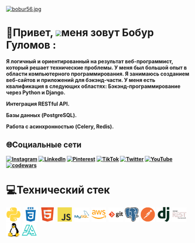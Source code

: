 [![bobur56.jpg](https://i.postimg.cc/wjmVqHZX/bobur56.jpg)](https://postimg.cc/5Xfvpcxy)
# 💫Привет,<b> ![](https://user-images.githubusercontent.com/18350557/176309783-0785949b-9127-417c-8b55-ab5a4333674e.gif)<b>меня зовут Бобур Гуломов :

 Я логичный и ориентированный на результат веб-программист, который решает технические проблемы.
У меня был большой опыт в области компьютерного программирования.
Я занимаюсь созданием веб-сайтов и приложений для бэкэнд-части. У меня есть квалификация в следующих областях:
Бэкэнд-программирование через Python и Django.

Интеграция RESTful API.

Базы данных (PostgreSQL).

Работа с асинхронностью (Celery, Redis).
<b>
## 🌐Социальные сети
[![Instagram](https://img.shields.io/badge/Instagram-%23E4405F.svg?logo=Instagram&logoColor=white)](https://instagram.com/shaxb28) [![LinkedIn](https://img.shields.io/badge/LinkedIn-%230077B5.svg?logo=linkedin&logoColor=white)](https://linkedin.com/in/bobur2828) [![Pinterest](https://img.shields.io/badge/Pinterest-%23E60023.svg?logo=Pinterest&logoColor=white)](https://pinterest.com/bobur2828) [![TikTok](https://img.shields.io/badge/TikTok-%23000000.svg?logo=TikTok&logoColor=white)](https://tiktok.com/@bobur2828) [![Twitter](https://img.shields.io/badge/Twitter-%231DA1F2.svg?logo=Twitter&logoColor=white)](https://twitter.com/bobur2828) [![YouTube](https://img.shields.io/badge/YouTube-%23FF0000.svg?logo=YouTube&logoColor=white)](https://youtube.com/c/bobur2828)  [![codewars](https://www.codewars.com/users/Bobur2828/badges/large)](https://www.codewars.com/users/Bobur2828)  

# 💻Технический стек
<div>
  <img src="https://github.com/devicons/devicon/blob/master/icons/python/python-plain.svg" title="Python" alt="Java" width="40" height="40"/>&nbsp;
  <img src="https://github.com/devicons/devicon/blob/master/icons/css3/css3-plain-wordmark.svg"  title="CSS3" alt="CSS" width="40" height="40"/>&nbsp;
  <img src="https://github.com/devicons/devicon/blob/master/icons/html5/html5-original.svg" title="HTML5" alt="HTML" width="40" height="40"/>&nbsp;
  <img src="https://github.com/devicons/devicon/blob/master/icons/javascript/javascript-original.svg" title="JavaScript" alt="JavaScript" width="40" height="40"/>&nbsp;
  <img src="https://github.com/devicons/devicon/blob/master/icons/mysql/mysql-original-wordmark.svg" title="MySQL"  alt="MySQL" width="40" height="40"/>&nbsp;
  <img src="https://github.com/devicons/devicon/blob/master/icons/amazonwebservices/amazonwebservices-plain-wordmark.svg" title="AWS" alt="AWS" width="40" height="40"/>&nbsp;
  <img src="https://github.com/devicons/devicon/blob/master/icons/git/git-original-wordmark.svg" title="Git" **alt="Git" width="40" height="40"/>
  <img src="https://github.com/devicons/devicon/blob/master/icons/postgresql/postgresql-original.svg" title="Git" **alt="PostgreSQL" width="40" height="40"/>
  <img src="https://github.com/devicons/devicon/blob/master/icons/postman/postman-plain.svg" title="POSTMAN" **alt="Git" width="40" height="40"/>
  <img src="https://github.com/devicons/devicon/blob/master/icons/django/django-plain.svg" title="DJANGO" **alt="Git" width="40" height="40"/>
  <img src="https://github.com/devicons/devicon/blob/master/icons/djangorest/djangorest-original.svg" title="DJANGOREST" **alt="Git" width="40" height="40"/>
  <img src="https://github.com/devicons/devicon/blob/master/icons/linux/linux-original.svg" title="Git" **alt="LINUX" width="40" height="40"/>
  <img src="https://github.com/devicons/devicon/blob/master/icons/thealgorithms/thealgorithms-plain.svg" title="ALGORITHMS" **alt="Git" width="40" height="40"/>
 
  
  
  
 

</div>


